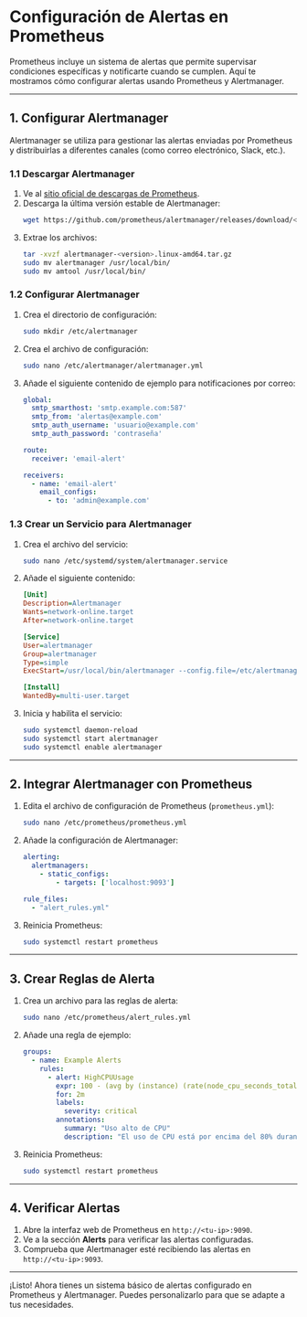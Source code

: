 # Configuración de Alertas en Prometheus

Prometheus incluye un sistema de alertas que permite supervisar condiciones específicas y notificarte cuando se cumplen. Aquí te mostramos cómo configurar alertas usando Prometheus y Alertmanager.

---

## 1. Configurar Alertmanager
Alertmanager se utiliza para gestionar las alertas enviadas por Prometheus y distribuirlas a diferentes canales (como correo electrónico, Slack, etc.).

### 1.1 Descargar Alertmanager
1. Ve al [sitio oficial de descargas de Prometheus](https://prometheus.io/download/).
2. Descarga la última versión estable de Alertmanager:
   ```bash
   wget https://github.com/prometheus/alertmanager/releases/download/<version>/alertmanager-<version>.linux-amd64.tar.gz
   ```
3. Extrae los archivos:
   ```bash
   tar -xvzf alertmanager-<version>.linux-amd64.tar.gz
   sudo mv alertmanager /usr/local/bin/
   sudo mv amtool /usr/local/bin/
   ```

### 1.2 Configurar Alertmanager
1. Crea el directorio de configuración:
   ```bash
   sudo mkdir /etc/alertmanager
   ```
2. Crea el archivo de configuración:
   ```bash
   sudo nano /etc/alertmanager/alertmanager.yml
   ```
3. Añade el siguiente contenido de ejemplo para notificaciones por correo:
   ```yaml
   global:
     smtp_smarthost: 'smtp.example.com:587'
     smtp_from: 'alertas@example.com'
     smtp_auth_username: 'usuario@example.com'
     smtp_auth_password: 'contraseña'

   route:
     receiver: 'email-alert'

   receivers:
     - name: 'email-alert'
       email_configs:
         - to: 'admin@example.com'
   ```

### 1.3 Crear un Servicio para Alertmanager
1. Crea el archivo del servicio:
   ```bash
   sudo nano /etc/systemd/system/alertmanager.service
   ```
2. Añade el siguiente contenido:
   ```ini
   [Unit]
   Description=Alertmanager
   Wants=network-online.target
   After=network-online.target

   [Service]
   User=alertmanager
   Group=alertmanager
   Type=simple
   ExecStart=/usr/local/bin/alertmanager --config.file=/etc/alertmanager/alertmanager.yml

   [Install]
   WantedBy=multi-user.target
   ```
3. Inicia y habilita el servicio:
   ```bash
   sudo systemctl daemon-reload
   sudo systemctl start alertmanager
   sudo systemctl enable alertmanager
   ```

---

## 2. Integrar Alertmanager con Prometheus

1. Edita el archivo de configuración de Prometheus (`prometheus.yml`):
   ```bash
   sudo nano /etc/prometheus/prometheus.yml
   ```
2. Añade la configuración de Alertmanager:
   ```yaml
   alerting:
     alertmanagers:
       - static_configs:
           - targets: ['localhost:9093']

   rule_files:
     - "alert_rules.yml"
   ```
3. Reinicia Prometheus:
   ```bash
   sudo systemctl restart prometheus
   ```

---

## 3. Crear Reglas de Alerta

1. Crea un archivo para las reglas de alerta:
   ```bash
   sudo nano /etc/prometheus/alert_rules.yml
   ```
2. Añade una regla de ejemplo:
   ```yaml
   groups:
     - name: Example Alerts
       rules:
         - alert: HighCPUUsage
           expr: 100 - (avg by (instance) (rate(node_cpu_seconds_total{mode="idle"}[5m])) * 100) > 80
           for: 2m
           labels:
             severity: critical
           annotations:
             summary: "Uso alto de CPU"
             description: "El uso de CPU está por encima del 80% durante 2 minutos en la instancia {{ $labels.instance }}."
   ```
3. Reinicia Prometheus:
   ```bash
   sudo systemctl restart prometheus
   ```

---

## 4. Verificar Alertas
1. Abre la interfaz web de Prometheus en `http://<tu-ip>:9090`.
2. Ve a la sección **Alerts** para verificar las alertas configuradas.
3. Comprueba que Alertmanager esté recibiendo las alertas en `http://<tu-ip>:9093`.

---

¡Listo! Ahora tienes un sistema básico de alertas configurado en Prometheus y Alertmanager. Puedes personalizarlo para que se adapte a tus necesidades.
